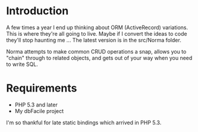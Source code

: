 Introduction
====

A few times a year I end up thinking about ORM (ActiveRecord) variations. This is where they're all going to live. Maybe if I convert the ideas to code they'll stop haunting me ... The latest version is in the src/Norma folder.

Norma attempts to make common CRUD operations a snap, allows you to "chain" through to related objects, and gets out of your way when you need to write SQL.

Requirements
====

* PHP 5.3 and later
* My dbFacile project

I'm so thankful for late static bindings which arrived in PHP 5.3.
